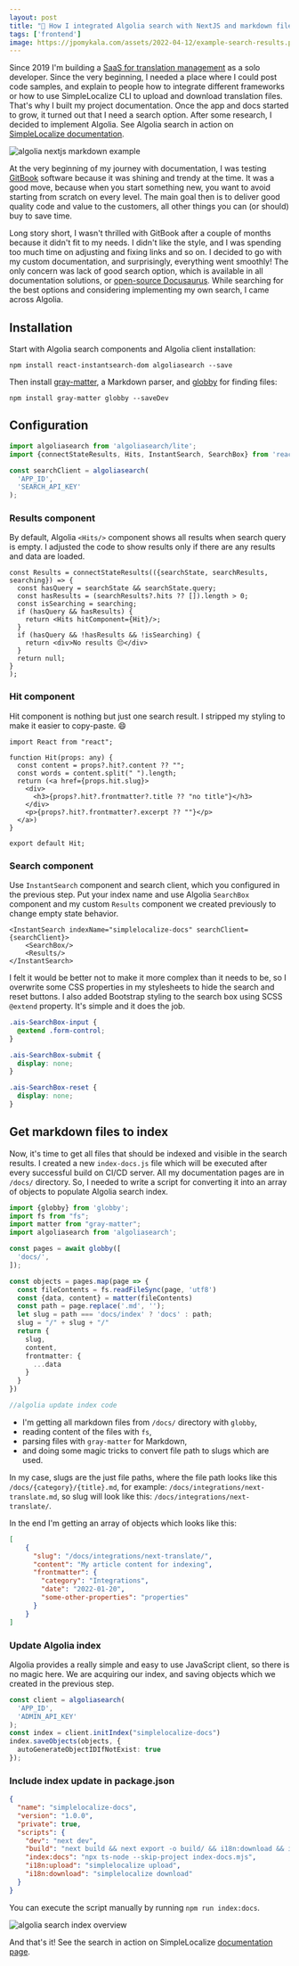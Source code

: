 ```yaml
---
layout: post 
title: "🔎 How I integrated Algolia search with NextJS and markdown files?"
tags: ['frontend']
image: https://jpomykala.com/assets/2022-04-12/example-search-results.png
---
```



Since 2019 I'm building a [SaaS for translation management](https://simplelocalize.io) as a solo developer. Since the very beginning,
I needed a place where I could post code samples, and explain to people how to integrate different frameworks or how to use SimpleLocalize CLI to upload and download translation files. That's why I built my project documentation. Once the app and docs started to grow, it turned out that I need a search option. After some research, I decided to implement Algolia.
See Algolia search in action on [SimpleLocalize documentation](https://simplelocalize.io/docs/).


![algolia nextjs markdown example](/assets/2022-04-12/example-search-results.png)

At the very beginning of my journey with documentation, I was testing [GitBook](https://www.gitbook.com) software because it was shining and trendy at the time. It was a good move,
because when you start something new, you want to avoid starting from scratch on every level. The main goal then is to deliver good quality code and value to the customers, all other things you can (or should) buy to save time. 

Long story short, I wasn't thrilled with GitBook after a couple of months because it didn't fit to my needs. I didn't like the style, and I was spending too much time on adjusting and fixing links and so on. I decided to go with my custom documentation, and 
surprisingly, everything went smoothly! The only concern was lack of good search option, which is available in all documentation solutions, 
or [open-source Docusaurus](https://github.com/facebook/docusaurus). While searching for the best options and considering implementing my own search, I came across Algolia.


## Installation

Start with Algolia search components and Algolia client installation:
```shell
npm install react-instantsearch-dom algoliasearch --save
```

Then install [gray-matter](https://github.com/jonschlinkert/gray-matter), a Markdown parser, and [globby](https://github.com/sindresorhus/globby) for finding files:
```shell
npm install gray-matter globby --saveDev
```

## Configuration
```typescript
import algoliasearch from 'algoliasearch/lite';
import {connectStateResults, Hits, InstantSearch, SearchBox} from 'react-instantsearch-dom';

const searchClient = algoliasearch(
  'APP_ID',
  'SEARCH_API_KEY'
);
```

### Results component

By default, Algolia `<Hits/>` component shows all results when search query is empty. I adjusted the code to show results only if there are any results and data are loaded.

```tsx
const Results = connectStateResults(({searchState, searchResults, searching}) => {
  const hasQuery = searchState && searchState.query;
  const hasResults = (searchResults?.hits ?? []).length > 0;
  const isSearching = searching;
  if (hasQuery && hasResults) {
    return <Hits hitComponent={Hit}/>;
  }
  if (hasQuery && !hasResults && !isSearching) {
    return <div>No results 😔</div>
  }
  return null;
}
);
```


### Hit component

Hit component is nothing but just one search result. I stripped my styling to make it easier to copy-paste. 😄 

```tsx
import React from "react";

function Hit(props: any) {
  const content = props?.hit?.content ?? "";
  const words = content.split(" ").length;
  return (<a href={props.hit.slug}>
    <div>
      <h3>{props?.hit?.frontmatter?.title ?? "no title"}</h3>
    </div>
    <p>{props?.hit?.frontmatter?.excerpt ?? ""}</p>
  </a>)
}

export default Hit;
```

### Search component

Use `InstantSearch` component and search client, which you configured in the previous step. Put your index name and use Algolia `SearchBox` component and my custom `Results` component we created previously to change empty state behavior.

```tsx
<InstantSearch indexName="simplelocalize-docs" searchClient={searchClient}>
    <SearchBox/>
    <Results/>
</InstantSearch>
```
I felt it would be better not to make it more complex than it needs to be, so I overwrite some CSS properties in my stylesheets to hide the search and reset buttons. I also added Bootstrap styling to the search box using SCSS `@extend` property. It's simple and it does the job.

```scss
.ais-SearchBox-input {
  @extend .form-control;
}

.ais-SearchBox-submit {
  display: none;
}

.ais-SearchBox-reset {
  display: none;
}
```


## Get markdown files to index

Now, it's time to get all files that should be indexed and visible in the search results. I created a new `index-docs.js` file which will be executed after every successful build on CI/CD server. All my documentation pages are in `/docs/` directory. So, I needed to write a script for converting it into an array of objects to populate Algolia search index.

```typescript
import {globby} from 'globby';
import fs from "fs";
import matter from "gray-matter";
import algoliasearch from 'algoliasearch';

const pages = await globby([
  'docs/',
]);

const objects = pages.map(page => {
  const fileContents = fs.readFileSync(page, 'utf8')
  const {data, content} = matter(fileContents)
  const path = page.replace('.md', '');
  let slug = path === 'docs/index' ? 'docs' : path;
  slug = "/" + slug + "/"
  return {
    slug,
    content,
    frontmatter: {
      ...data
    }
  }
})

//algolia update index code
```

- I'm getting all markdown files from `/docs/` directory with `globby`, 
- reading content of the files with `fs`,
- parsing files with `gray-matter` for Markdown, 
- and doing some magic tricks to convert file path to slugs which are used.

In my case, slugs are the just file paths, where the file path looks like this `/docs/{category}/{title}.md`, for example:
`/docs/integrations/next-translate.md`, so slug will look like this: `/docs/integrations/next-translate/`.

In the end I'm getting an array of objects which looks like this:

```json
[
    {
      "slug": "/docs/integrations/next-translate/",
      "content": "My article content for indexing",
      "frontmatter": {
        "category": "Integrations",
        "date": "2022-01-20",
        "some-other-properties": "properties"
      }
    }
]
```

### Update Algolia index

Algolia provides a really simple and easy to use JavaScript client, so there is no magic here. We are acquiring our index, and saving objects which we created in the previous step.

```typescript
const client = algoliasearch(
  'APP_ID',
  'ADMIN_API_KEY'
);
const index = client.initIndex("simplelocalize-docs")
index.saveObjects(objects, {
  autoGenerateObjectIDIfNotExist: true
});
```


### Include index update in package.json

```json
{
  "name": "simplelocalize-docs",
  "version": "1.0.0",
  "private": true,
  "scripts": {
    "dev": "next dev",
    "build": "next build && next export -o build/ && i18n:download && index:docs",
    "index:docs": "npx ts-node --skip-project index-docs.mjs",
    "i18n:upload": "simplelocalize upload",
    "i18n:download": "simplelocalize download"
  }
}
```

You can execute the script manually by running `npm run index:docs`.

![algolia search index overview](/assets/2022-04-12/algolia-docs-search-index-overview.png)

And that's it! See the search in action on SimpleLocalize [documentation page](https://simplelocalize.io/docs).

[//]: # (<div style="padding:100% 0 0 0;position:relative;"><iframe src="https://player.vimeo.com/video/698425700?h=d3c47c4475&amp;badge=0&amp;autopause=0&amp;player_id=0&amp;app_id=58479" frameborder="0" allow="autoplay; fullscreen; picture-in-picture" allowfullscreen style="position:absolute;top:0;left:0;width:100%;height:100%;" title="algolia-search-with-markdown-and-next-js-example"></iframe></div><script src="https://player.vimeo.com/api/player.js"></script>)
